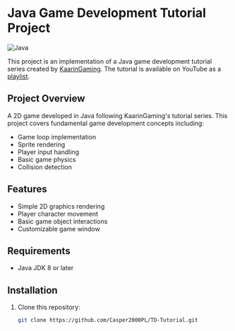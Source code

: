 # Java Game Development Tutorial Project

![Java](https://img.shields.io/badge/java-%23ED8B00.svg?style=for-the-badge&logo=openjdk&logoColor=white)

This project is an implementation of a Java game development tutorial series created by [KaarinGaming](https://github.com/KaarinGaming). The tutorial is available on YouTube as a [playlist](https://www.youtube.com/watch?v=kclnyiXmY7Q&list=PL4rzdwizLaxb0-TajNIp5DOoT_PAxhx0T).

## Project Overview

A 2D game developed in Java following KaarinGaming's tutorial series. This project covers fundamental game development concepts including:

- Game loop implementation
- Sprite rendering
- Player input handling
- Basic game physics
- Collision detection

## Features

- Simple 2D graphics rendering
- Player character movement
- Basic game object interactions
- Customizable game window

## Requirements

- Java JDK 8 or later

## Installation

1. Clone this repository:
   ```bash
   git clone https://github.com/Casper2000PL/TD-Tutorial.git
